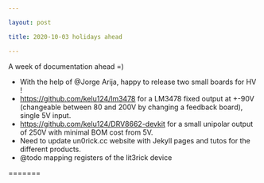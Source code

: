 ```yaml
---

layout: post

title: 2020-10-03 holidays ahead

---
```



A week of documentation ahead =)

-   With the help of @Jorge Arija, happy to release two small boards for
    HV !
-   https://github.com/kelu124/lm3478 for a LM3478 fixed output at +-90V
    (changeable between 80 and 200V by changing a feedback board),
    single 5V input.
-   https://github.com/kelu124/DRV8662-devkit for a small unipolar
    output of 250V with minimal BOM cost from 5V.
-   Need to update un0rick.cc website with Jekyll pages and tutos for
    the different products.
-   @todo mapping registers of the lit3rick device

=======

